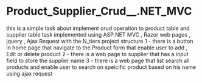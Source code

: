 # Product_Supplier_Crud__.NET_MVC
this is a simple task about implement crud operation to product table and supplier table task implemented 
using ASP.NET MVC , Razor web pages , jquery , Ajax Request with the N_tiers project structure
1 - there is a button in home page that navigate to the Product form that enable user to add , Edit or delete product
2 - there is a web page to supplier that has a input field to store the supplier name 
3 - there is a web page that list search all products and enable user to search on speicific product based on his name using ajax request
